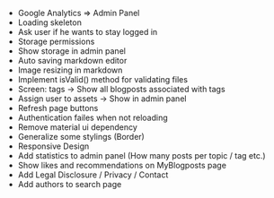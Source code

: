 * Google Analytics => Admin Panel
* Loading skeleton
* Ask user if he wants to stay logged in
* Storage permissions
* Show storage in admin panel
* Auto saving markdown editor
* Image resizing in markdown
* Implement isValid() method for validating files
* Screen: tags -> Show all blogposts associated with tags
* Assign user to assets -> Show in admin panel
* Refresh page buttons
* Authentication failes when not reloading
* Remove material ui dependency
* Generalize some stylings (Border)
* Responsive Design
* Add statistics to admin panel (How many posts per topic / tag etc.)
* Show likes and recommendations on MyBlogposts page
* Add Legal Disclosure / Privacy / Contact
* Add authors to search page